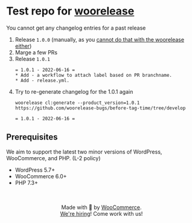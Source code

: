 # Test repo for [woorelease](https://github.com/woocommerce/woorelease)
You cannot get any changelog entries for a past release

1. Release `1.0.0` (manually, as you [cannot do that with the woorelease either](https://github.com/woorelease-bugs/initial-release))
2. Marge a few PRs
3. Release `1.0.1`
	```
	= 1.0.1 - 2022-06-16 =
	* Add - a workflow to attach label based on PR branchname.
	* Add - release.yml.
	```
5. Try to re-generate changelog for the 1.0.1 again
	```
	woorelease cl:generate --product_version=1.0.1 https://github.com/woorelease-bugs/before-tag-time/tree/develop
	```	
	```
	= 1.0.1 - 2022-06-16 =
	```

## Prerequisites

We aim to support the latest two minor versions of WordPress, WooCommerce, and PHP. (L-2 policy)

-   WordPress 5.7+
-   WooCommerce 6.0+
-   PHP 7.3+

<p align="center">
	<br/><br/>
	Made with 💜 by <a href="https://woocommerce.com/">WooCommerce</a>.<br/>
	<a href="https://woocommerce.com/careers/">We're hiring</a>! Come work with us!
</p>
